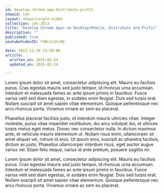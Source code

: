 ```yaml
---
id: develop-chrome-app-distribute-profit
showid: cds
layout: shows/single-video
collection: cds-2013
title: "Develop Chrome Apps on Desktop/Mobile, Distribute and Profit"
description: ""
published: true
youtubeVideoID: f3NctLbtsNE

date: 2013-11-20 13:30:00
article:
  written_on: 2015-02-24
  updated_on: 2015-02-24

---
```


Lorem ipsum dolor sit amet, consectetur adipiscing elit. Mauris eu facilisis purus. Cras egestas mauris sed justo tempor, id rhoncus urna accumsan. Interdum et malesuada fames ac ante ipsum primis in faucibus. Fusce varius velit sed diam egestas, in sodales enim feugiat. Duis sed turpis erat. Nullam suscipit sit amet sapien vitae elementum. Quisque pellentesque nec arcu rhoncus porta. Vivamus ornare ac sem eu placerat.

Phasellus placerat facilisis justo, et interdum mauris ultricies vitae. Integer molestie, purus vitae imperdiet vestibulum, dui arcu volutpat dui, et ultrices turpis metus eget metus. Donec nec consectetur nulla. In dictum maximus ante, et vehicula mauris elementum ut. Nullam risus enim, ullamcorper sit amet aliquet vel, rutrum id eros. Ut ipsum eros, suscipit ac pharetra facilisis, dictum ac justo. Phasellus ullamcorper interdum risus, eget auctor augue varius vel. Etiam felis neque, varius id ante pretium, posuere sagittis mi.

Lorem ipsum dolor sit amet, consectetur adipiscing elit. Mauris eu facilisis purus. Cras egestas mauris sed justo tempor, id rhoncus urna accumsan. Interdum et malesuada fames ac ante ipsum primis in faucibus. Fusce varius velit sed diam egestas, in sodales enim feugiat. Duis sed turpis erat. Nullam suscipit sit amet sapien vitae elementum. Quisque pellentesque nec arcu rhoncus porta. Vivamus ornare ac sem eu placerat.
